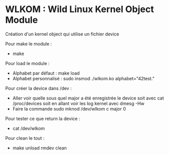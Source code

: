 # WLKOM : Wild Linux Kernel Object Module

Création d'un kernel object qui utilise un fichier device

Pour make le module :
- make

Pour load le module :
- Alphabet par défaut : make load
- Alphabet personnalisé : sudo insmod ./wlkom.ko alphabet="42test."

Pour créer la device dans /dev :
- Aller voir quelle sous quel major a été enregistrée le device soit avec cat /proc/devices soit en allant voir les log kernel avec dmesg -Hw
- Faire la commande sudo mknod /dev/wlkom c major 0

Pour tester ce que return la device :
- cat /dev/wlkom

Pour clean le tout :
- make unload rmdev clean

